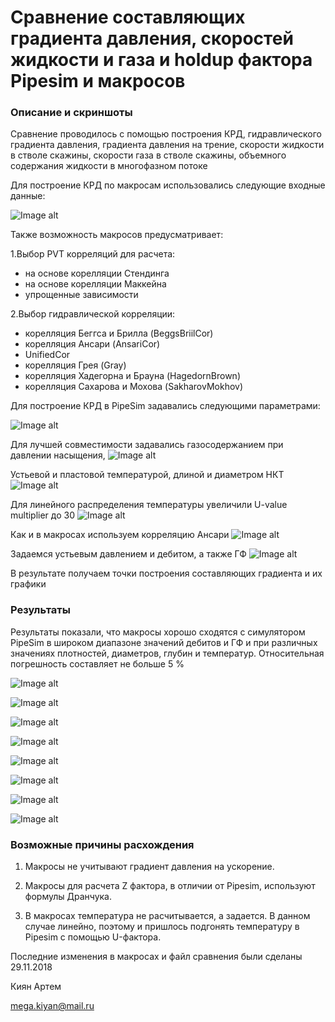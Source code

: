 # Сравнение составляющих градиента давления, скоростей жидкости и газа и holdup фактора Pipesim и макросов #

### Описание и скриншоты ###

Сравнение проводилось с помощью построения КРД, гидравлического градиента давления, градиента давления на трение, скорости жидкости в стволе скажины, скорости газа в стволе скажины, объемного содержания жидкости в многофазном потоке

Для построение КРД по макросам использовались следующие входные данные:

![Image alt](https://github.com/khabibullinra/unifloc_vba/blob/artem/%D1%81%D1%80%D0%B0%D0%B2%D0%BD%D0%B5%D0%BD%D0%B8%D0%B5/%D0%A1%D0%BE%D1%81%D1%82%D0%B0%D0%B2%D0%BB%D1%8F%D1%8E%D1%89%D0%B8%D0%B5%20%D0%B3%D1%80%D0%B0%D0%B4%D0%B8%D0%B5%D0%BD%D1%82%D0%B0/%D0%94%D0%B0%D0%BD%D0%BD%D1%8B%D0%B5.PNG)


Также возможность макросов предусматривает:

1.Выбор PVT корреляций для расчета:
- на основе корелляции Стендинга
- на основе корелляции Маккейна
- упрощенные зависимости

2.Выбор гидравлической корреляции:
- корелляция Беггса и Брилла (BeggsBriilCor) 
- корелляция Ансари (AnsariCor)
- UnifiedCor
- корелляция Грея (Gray)
- корелляция Хадегорна и Брауна (HagedornBrown)
- корелляция Сахарова и Мохова (SakharovMokhov)

Для построение КРД в PipeSim задавались следующими параметрами:

![Image alt](https://github.com/khabibullinra/unifloc_vba/blob/artem/%D1%81%D1%80%D0%B0%D0%B2%D0%BD%D0%B5%D0%BD%D0%B8%D0%B5/Capture1.PNG)

Для лучшей совместимости задавались газосодержанием при давлении насыщения,
![Image alt](https://github.com/khabibullinra/unifloc_vba/blob/artem/%D1%81%D1%80%D0%B0%D0%B2%D0%BD%D0%B5%D0%BD%D0%B8%D0%B5/Capture2.PNG)

Устьевой и пластовой температурой, длиной и диаметром НКТ
![Image alt](https://github.com/khabibullinra/unifloc_vba/blob/artem/%D1%81%D1%80%D0%B0%D0%B2%D0%BD%D0%B5%D0%BD%D0%B8%D0%B5/Capture3.PNG)

Для линейного распределения температуры увеличили U-value multiplier до 30
![Image alt](https://github.com/khabibullinra/unifloc_vba/blob/artem/%D1%81%D1%80%D0%B0%D0%B2%D0%BD%D0%B5%D0%BD%D0%B8%D0%B5/Capture4.PNG)

Как и в макросах используем корреляцию Ансари
![Image alt](https://github.com/khabibullinra/unifloc_vba/blob/artem/%D1%81%D1%80%D0%B0%D0%B2%D0%BD%D0%B5%D0%BD%D0%B8%D0%B5/Capture5.PNG)

Задаемся устьевым давлением и дебитом, а также ГФ
![Image alt](https://github.com/khabibullinra/unifloc_vba/blob/artem/%D1%81%D1%80%D0%B0%D0%B2%D0%BD%D0%B5%D0%BD%D0%B8%D0%B5/%D0%A1%D0%BE%D1%81%D1%82%D0%B0%D0%B2%D0%BB%D1%8F%D1%8E%D1%89%D0%B8%D0%B5%20%D0%B3%D1%80%D0%B0%D0%B4%D0%B8%D0%B5%D0%BD%D1%82%D0%B0/j.PNG)

В результате получаем точки построения составляющих градиента и их графики


### Результаты ###
Результаты показали, что макросы хорошо сходятся с симулятором PipeSim в широком диапазоне значений дебитов и ГФ и при различных значениях плотностей, диаметров, глубин и температур. Относительная погрешность составляет не больше 5 %

![Image alt](https://github.com/khabibullinra/unifloc_vba/blob/artem/%D1%81%D1%80%D0%B0%D0%B2%D0%BD%D0%B5%D0%BD%D0%B8%D0%B5/%D0%A1%D0%BE%D1%81%D1%82%D0%B0%D0%B2%D0%BB%D1%8F%D1%8E%D1%89%D0%B8%D0%B5%20%D0%B3%D1%80%D0%B0%D0%B4%D0%B8%D0%B5%D0%BD%D1%82%D0%B0/pnew.png) 

![Image alt](https://github.com/khabibullinra/unifloc_vba/blob/artem/%D1%81%D1%80%D0%B0%D0%B2%D0%BD%D0%B5%D0%BD%D0%B8%D0%B5/%D0%A1%D0%BE%D1%81%D1%82%D0%B0%D0%B2%D0%BB%D1%8F%D1%8E%D1%89%D0%B8%D0%B5%20%D0%B3%D1%80%D0%B0%D0%B4%D0%B8%D0%B5%D0%BD%D1%82%D0%B0/T.png) 

![Image alt](https://github.com/khabibullinra/unifloc_vba/blob/artem/%D1%81%D1%80%D0%B0%D0%B2%D0%BD%D0%B5%D0%BD%D0%B8%D0%B5/%D0%A1%D0%BE%D1%81%D1%82%D0%B0%D0%B2%D0%BB%D1%8F%D1%8E%D1%89%D0%B8%D0%B5%20%D0%B3%D1%80%D0%B0%D0%B4%D0%B8%D0%B5%D0%BD%D1%82%D0%B0/ggnew.png) 

![Image alt](https://github.com/khabibullinra/unifloc_vba/blob/artem/%D1%81%D1%80%D0%B0%D0%B2%D0%BD%D0%B5%D0%BD%D0%B8%D0%B5/%D0%A1%D0%BE%D1%81%D1%82%D0%B0%D0%B2%D0%BB%D1%8F%D1%8E%D1%89%D0%B8%D0%B5%20%D0%B3%D1%80%D0%B0%D0%B4%D0%B8%D0%B5%D0%BD%D1%82%D0%B0/fg.png) 

![Image alt](https://github.com/khabibullinra/unifloc_vba/blob/artem/%D1%81%D1%80%D0%B0%D0%B2%D0%BD%D0%B5%D0%BD%D0%B8%D0%B5/%D0%A1%D0%BE%D1%81%D1%82%D0%B0%D0%B2%D0%BB%D1%8F%D1%8E%D1%89%D0%B8%D0%B5%20%D0%B3%D1%80%D0%B0%D0%B4%D0%B8%D0%B5%D0%BD%D1%82%D0%B0/ag.png) 

![Image alt](https://github.com/khabibullinra/unifloc_vba/blob/artem/%D1%81%D1%80%D0%B0%D0%B2%D0%BD%D0%B5%D0%BD%D0%B8%D0%B5/%D0%A1%D0%BE%D1%81%D1%82%D0%B0%D0%B2%D0%BB%D1%8F%D1%8E%D1%89%D0%B8%D0%B5%20%D0%B3%D1%80%D0%B0%D0%B4%D0%B8%D0%B5%D0%BD%D1%82%D0%B0/vsg.png) 

![Image alt](https://github.com/khabibullinra/unifloc_vba/blob/artem/%D1%81%D1%80%D0%B0%D0%B2%D0%BD%D0%B5%D0%BD%D0%B8%D0%B5/%D0%A1%D0%BE%D1%81%D1%82%D0%B0%D0%B2%D0%BB%D1%8F%D1%8E%D1%89%D0%B8%D0%B5%20%D0%B3%D1%80%D0%B0%D0%B4%D0%B8%D0%B5%D0%BD%D1%82%D0%B0/vsl.png) 

![Image alt](https://github.com/khabibullinra/unifloc_vba/blob/artem/%D1%81%D1%80%D0%B0%D0%B2%D0%BD%D0%B5%D0%BD%D0%B8%D0%B5/%D0%A1%D0%BE%D1%81%D1%82%D0%B0%D0%B2%D0%BB%D1%8F%D1%8E%D1%89%D0%B8%D0%B5%20%D0%B3%D1%80%D0%B0%D0%B4%D0%B8%D0%B5%D0%BD%D1%82%D0%B0/lhu.png) 
 
 
 ### Возможные причины расхождения ###
 1. Макросы не учитывают градиент давления на ускорение.
 
 2. Макросы для расчета Z фактора, в отличии от Pipesim, используют формулы Дранчука.
 
 3. В макросах температура не расчитывается, а задается. В данном случае линейно, поэтому и пришлось подгонять температуру в Pipesim с помощью U-фактора.
 
 
 
 
 
 Последние изменения в макросах и файл сравнения были сделаны 29.11.2018
 
 Киян Артем
 
 mega.kiyan@mail.ru

